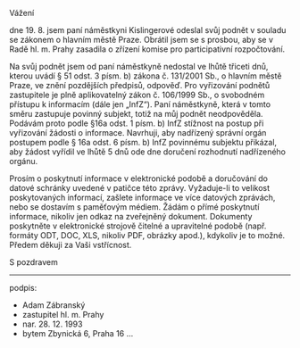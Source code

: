 ﻿---
prijemce: 
  role:     Povinný subjekt
  nazev:    Hlavní město Praha
  ulice:    Mariánské náměstí 2/2
  PSC:      11001
  mesto:    Praha 1
  DS:       48ia97h
styl:       pirati-klub
vase:
  znacka:   
  den:
nase:
  znacka:   ZK Pha 110/2015
  misto:    Praha
vec:        Stížnost zastupitele hl. m. Prahy na vyřizování podnětu
vyrizuje:   
  jmeno:    Adam Zábranský
  telefon:  +420 721 006 868
  ds:       xwfwgha
  mail:     adam.zabransky@praha.eu
---

Vážení

dne 19. 8. jsem paní náměstkyni Kislingerové odeslal svůj podnět v souladu se zákonem o hlavním městě Praze. Obrátil jsem se s prosbou, aby se v Radě hl. m. Prahy zasadila o zřízení komise pro participativní rozpočtování.

Na svůj podnět jsem od paní náměstkyně nedostal ve lhůtě třiceti dnů, kterou uvádí § 51 odst. 3 písm. b) zákona č. 131/2001 Sb., o hlavním městě Praze, ve znění pozdějších předpisů, odpověď. Pro vyřizování podnětů zastupitele je plně aplikovatelný zákon č. 106/1999 Sb., o svobodném přístupu k informacím (dále jen „InfZ“). Paní náměstkyně, která v tomto směru zastupuje povinný subjekt, totiž na můj podnět neodpověděla. Podávám proto podle §16a odst. 1 písm. b) InfZ stížnost na postup při vyřizování žádosti o informace. Navrhuji, aby nadřízený správní orgán postupem podle § 16a odst. 6 písm. b) InfZ povinnému subjektu přikázal, aby žádost vyřídil ve lhůtě 5 dnů ode dne doručení rozhodnutí nadřízeného orgánu.

Prosím o poskytnutí informace v elektronické podobě a doručování do datové schránky uvedené v patičce této zprávy. Vyžaduje-li to velikost poskytovaných informací, zašlete informace ve více datových zprávách, nebo se dostavím s paměťovým médiem. Žádám o přímé poskytnutí informace, nikoliv jen odkaz na zveřejněný dokument. Dokumenty poskytněte v elektronické strojově čitelné a upravitelné podobě (např. formáty ODT, DOC, XLS, nikoliv PDF, obrázky apod.), kdykoliv je to možné. Předem děkuji za Vaši vstřícnost. 

S pozdravem

---
podpis: 
  - Adam Zábranský
  - zastupitel hl. m. Prahy
  - nar. 28. 12. 1993
  - bytem Zbynická 6, Praha 16
...
